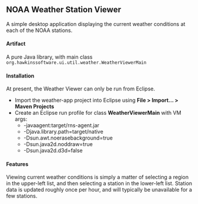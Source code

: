 NOAA Weather Station Viewer
---------------------------

A simple desktop application displaying the current weather 
conditions at each of the NOAA stations. 

#### Artifact

A pure Java library, with main class 
`org.hawkinssoftware.ui.util.weather.WeatherViewerMain`

#### Installation

At present, the Weather Viewer can only be run from Eclipse.

* Import the weather-app project into Eclipse using 
  **File > Import... > Maven Projects**
* Create an Eclipse run profile for class 
  **WeatherViewerMain** with VM args:
    + -javaagent:target/rns-agent.jar 
    + -Djava.library.path=target/native 
    + -Dsun.awt.noerasebackground=true 
    + -Dsun.java2d.noddraw=true 
    + -Dsun.java2d.d3d=false

#### Features

Viewing current weather conditions is simply a matter of selecting 
a region in the upper-left list, and then selecting a station in 
the lower-left list. Station data is updated roughly once per 
hour, and will typically be unavailable for a few stations.
        

        